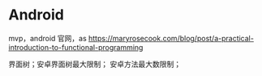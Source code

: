 # Android

mvp，android 官网，as
<https://maryrosecook.com/blog/post/a-practical-introduction-to-functional-programming>

界面树；安卓界面树最大限制；
安卓方法最大数限制；